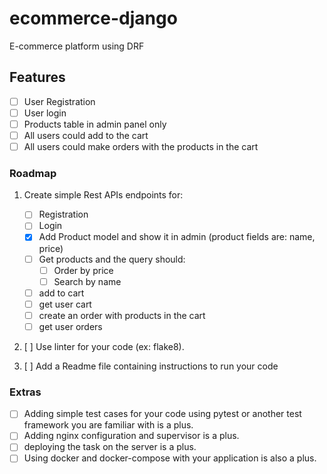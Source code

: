 # ecommerce-django
E-commerce platform using DRF

## Features
- [ ] User Registration
- [ ] User login
- [ ] Products table in admin panel only
- [ ] All users could add to the cart
- [ ] All users could make orders with the products in the cart

### Roadmap

1. Create simple Rest APIs endpoints for:
    - [ ] Registration
    - [ ] Login
    - [x] Add Product model and show it in admin (product fields are: name, price)
    - [ ] Get products and the query should:
        - [ ] Order by price
        - [ ] Search by name
    - [ ] add to cart
    - [ ] get user cart
    - [ ] create an order with products in the cart
    - [ ] get user orders

2. [ ] Use linter for your code (ex: flake8).

3. [ ] Add a Readme file containing instructions to run your code


### Extras
- [ ] Adding simple test cases for your code using pytest or another test framework you are familiar with is a plus.
- [ ] Adding nginx configuration and supervisor is a plus.
- [ ] deploying the task on the server is a plus.
- [ ] Using docker and docker-compose with your application is also a plus.
